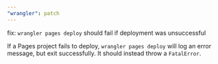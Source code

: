 ```yaml
---
"wrangler": patch
---
```


fix: `wrangler pages deploy` should fail if deployment was unsuccessful

If a Pages project fails to deploy, `wrangler pages deploy` will log
an error message, but exit successfully. It should instead throw a
`FatalError`.
